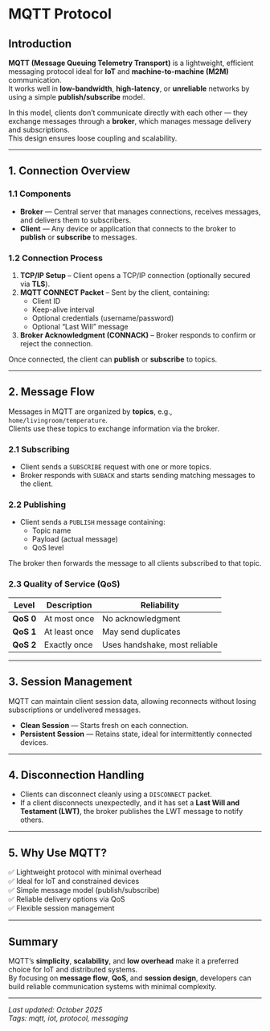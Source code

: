 # MQTT Protocol

## Introduction

**MQTT (Message Queuing Telemetry Transport)** is a lightweight, efficient messaging protocol ideal for **IoT** and **machine-to-machine (M2M)** communication.  
It works well in **low-bandwidth**, **high-latency**, or **unreliable** networks by using a simple **publish/subscribe** model.

In this model, clients don’t communicate directly with each other — they exchange messages through a **broker**, which manages message delivery and subscriptions.  
This design ensures loose coupling and scalability.

---

## 1. Connection Overview

### 1.1 Components

- **Broker** — Central server that manages connections, receives messages, and delivers them to subscribers.  
- **Client** — Any device or application that connects to the broker to **publish** or **subscribe** to messages.

### 1.2 Connection Process

1. **TCP/IP Setup** – Client opens a TCP/IP connection (optionally secured via **TLS**).  
2. **MQTT CONNECT Packet** – Sent by the client, containing:
   - Client ID  
   - Keep-alive interval  
   - Optional credentials (username/password)  
   - Optional “Last Will” message  
3. **Broker Acknowledgment (CONNACK)** – Broker responds to confirm or reject the connection.  

Once connected, the client can **publish** or **subscribe** to topics.

---

## 2. Message Flow

Messages in MQTT are organized by **topics**, e.g., `home/livingroom/temperature`.  
Clients use these topics to exchange information via the broker.

### 2.1 Subscribing

- Client sends a `SUBSCRIBE` request with one or more topics.  
- Broker responds with `SUBACK` and starts sending matching messages to the client.

### 2.2 Publishing

- Client sends a `PUBLISH` message containing:
  - Topic name  
  - Payload (actual message)  
  - QoS level  

The broker then forwards the message to all clients subscribed to that topic.

### 2.3 Quality of Service (QoS)

| Level | Description | Reliability |
|--------|--------------|-------------|
| **QoS 0** | At most once | No acknowledgment |
| **QoS 1** | At least once | May send duplicates |
| **QoS 2** | Exactly once | Uses handshake, most reliable |

---

## 3. Session Management

MQTT can maintain client session data, allowing reconnects without losing subscriptions or undelivered messages.

- **Clean Session** — Starts fresh on each connection.  
- **Persistent Session** — Retains state, ideal for intermittently connected devices.  

---

## 4. Disconnection Handling

- Clients can disconnect cleanly using a `DISCONNECT` packet.  
- If a client disconnects unexpectedly, and it has set a **Last Will and Testament (LWT)**, the broker publishes the LWT message to notify others.

---

## 5. Why Use MQTT?

✅ Lightweight protocol with minimal overhead  
✅ Ideal for IoT and constrained devices  
✅ Simple message model (publish/subscribe)  
✅ Reliable delivery options via QoS  
✅ Flexible session management  

---

## Summary

MQTT’s **simplicity**, **scalability**, and **low overhead** make it a preferred choice for IoT and distributed systems.  
By focusing on **message flow**, **QoS**, and **session design**, developers can build reliable communication systems with minimal complexity.

---

*Last updated: October 2025*  
*Tags: mqtt, iot, protocol, messaging*

